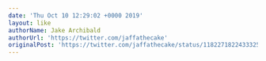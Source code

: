 ```yaml
---
date: 'Thu Oct 10 12:29:02 +0000 2019'
layout: like
authorName: Jake Archibald
authorUrl: 'https://twitter.com/jaffathecake'
originalPost: 'https://twitter.com/jaffathecake/status/1182271822433325056'
---
```

